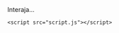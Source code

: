 <!DOCTYPE html>
<html lang="pt-BR">
<head>
    <meta charset="UTF-8">
    <meta name="viewport" content="width=device-width, initial-scale=1.0">
    <title>Document</title>
    <link rel="stylesheet" href="style.css">
</head>
<body>
    <div id="area" onclick="clicar()">
        Interaja...
    </div>

    <script src="script.js"></script>
</body>
</html>
